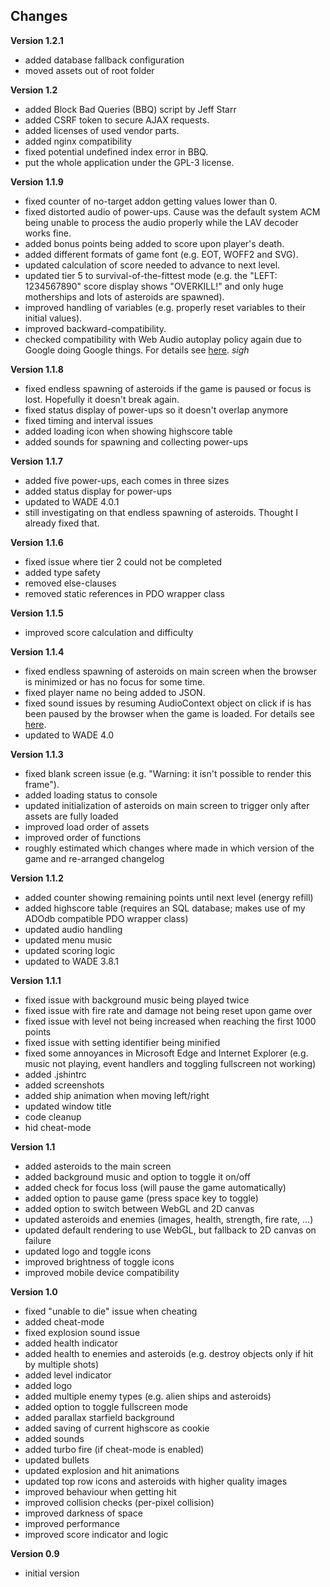 ## Changes

**Version 1.2.1**
- added database fallback configuration
- moved assets out of root folder

**Version 1.2**
- added Block Bad Queries (BBQ) script by Jeff Starr
- added CSRF token to secure AJAX requests.
- added licenses of used vendor parts.
- added nginx compatibility
- fixed potential undefined index error in BBQ.
- put the whole application under the GPL-3 license. 

**Version 1.1.9**
- fixed counter of no-target addon getting values lower than 0.
- fixed distorted audio of power-ups. Cause was the default system ACM being unable to process the audio properly while the LAV decoder works fine.
- added bonus points being added to score upon player's death.
- added different formats of game font (e.g. EOT, WOFF2 and SVG).  
- updated calculation of score needed to advance to next level.
- updated tier 5 to survival-of-the-fittest mode (e.g. the "LEFT: 1234567890" score display shows "OVERKILL!" and only huge motherships and lots of asteroids are spawned).
- improved handling of variables (e.g. properly reset variables to their initial values).
- improved backward-compatibility.
- checked compatibility with Web Audio autoplay policy again due to Google doing Google things. For details see [here](https://goo.gl/7K7WLu). *sigh*

**Version 1.1.8**
- fixed endless spawning of asteroids if the game is paused or focus is lost. Hopefully it doesn't break again.
- fixed status display of power-ups so it doesn't overlap anymore
- fixed timing and interval issues
- added loading icon when showing highscore table
- added sounds for spawning and collecting power-ups

**Version 1.1.7**
- added five power-ups, each comes in three sizes
- added status display for power-ups
- updated to WADE 4.0.1
- still investigating on that endless spawning of asteroids. Thought I already fixed that.

**Version 1.1.6**
- fixed issue where tier 2 could not be completed
- added type safety
- removed else-clauses
- removed static references in PDO wrapper class

**Version 1.1.5**
- improved score calculation and difficulty

**Version 1.1.4**
- fixed endless spawning of asteroids on main screen when the browser is minimized or has no focus for some time.
- fixed player name no being added to JSON.
- fixed sound issues by resuming AudioContext object on click if is has been paused by the browser when the game is loaded. For details see [here](https://goo.gl/7K7WLu).
- updated to WADE 4.0

**Version 1.1.3**
- fixed blank screen issue (e.g. "Warning: it isn't possible to render this frame").
- added loading status to console
- updated initialization of asteroids on main screen to trigger only after assets are fully loaded
- improved load order of assets
- improved order of functions
- roughly estimated which changes where made in which version of the game and re-arranged changelog

**Version 1.1.2**
- added counter showing remaining points until next level (energy refill)
- added highscore table (requires an SQL database; makes use of my ADOdb compatible PDO wrapper class)
- updated audio handling
- updated menu music
- updated scoring logic
- updated to WADE 3.8.1

**Version 1.1.1**
- fixed issue with background music being played twice
- fixed issue with fire rate and damage not being reset upon game over
- fixed issue with level not being increased when reaching the first 1000 points
- fixed issue with setting identifier being minified
- fixed some annoyances in Microsoft Edge and Internet Explorer (e.g. music not playing, event handlers and toggling fullscreen not working)
- added .jshintrc
- added screenshots
- added ship animation when moving left/right
- updated window title
- code cleanup
- hid cheat-mode

**Version 1.1**
- added asteroids to the main screen
- added background music and option to toggle it on/off
- added check for focus loss (will pause the game automatically)
- added option to pause game (press space key to toggle)
- added option to switch between WebGL and 2D canvas
- updated asteroids and enemies (images, health, strength, fire rate, ...)
- updated default rendering to use WebGL, but fallback to 2D canvas on failure
- updated logo and toggle icons
- improved brightness of toggle icons
- improved mobile device compatibility

**Version 1.0**
- fixed "unable to die" issue when cheating
- added cheat-mode
- fixed explosion sound issue
- added health indicator
- added health to enemies and asteroids (e.g. destroy objects only if hit by multiple shots)
- added level indicator
- added logo
- added multiple enemy types (e.g. alien ships and asteroids)
- added option to toggle fullscreen mode
- added parallax starfield background
- added saving of current highscore as cookie
- added sounds
- added turbo fire (if cheat-mode is enabled)
- updated bullets
- updated explosion and hit animations
- updated top row icons and asteroids with higher quality images
- improved behaviour when getting hit
- improved collision checks (per-pixel collision)
- improved darkness of space
- improved performance
- improved score indicator and logic

**Version 0.9**
- initial version
